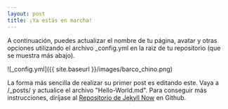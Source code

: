 ```yaml
---
layout: post
title: ¡Ya estás en marcha!
---
```


A continuación, puedes actualizar el nombre de tu página, avatar y otras opciones utilizando el
archivo _config.yml en la raiz de tu repositorio (que se muestra más abajo).

![_config.yml]({{ site.baseurl }}/images/barco_chino.png)

La forma más sencilla de realizar su primer post es editando este.
Vaya a /_posts/ y actualice el archivo "Hello-World.md".
Para conseguir más instrucciones, diríjase al [Repositorio de Jekyll Now](https://github.com/barryclark/jekyll-now) en Github.